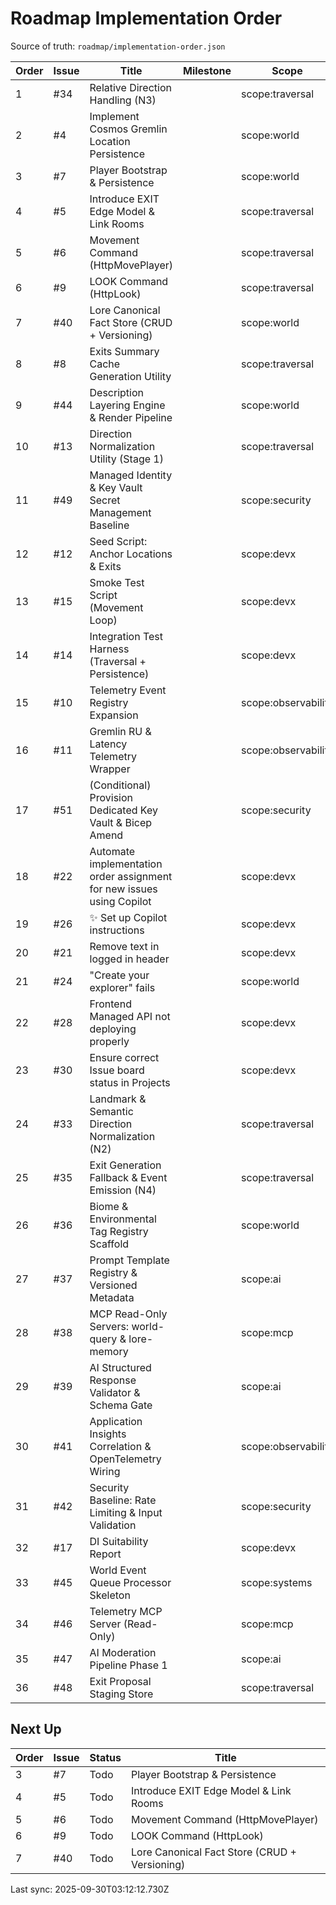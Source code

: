 # Roadmap Implementation Order

Source of truth: `roadmap/implementation-order.json`

| Order | Issue | Title | Milestone | Scope | Type | Status |
| ----- | ----- | ----- | --------- | ----- | ---- | ------ |
| 1 | #34 | Relative Direction Handling (N3) |  | scope:traversal | feature | Done |
| 2 | #4 | Implement Cosmos Gremlin Location Persistence |  | scope:world | feature | Done |
| 3 | #7 | Player Bootstrap & Persistence |  | scope:world | feature | Todo |
| 4 | #5 | Introduce EXIT Edge Model & Link Rooms |  | scope:traversal | feature | Todo |
| 5 | #6 | Movement Command (HttpMovePlayer) |  | scope:traversal | feature | Todo |
| 6 | #9 | LOOK Command (HttpLook) |  | scope:traversal | feature | Todo |
| 7 | #40 | Lore Canonical Fact Store (CRUD + Versioning) |  | scope:world | feature | Todo |
| 8 | #8 | Exits Summary Cache Generation Utility |  | scope:traversal | feature | Todo |
| 9 | #44 | Description Layering Engine & Render Pipeline |  | scope:world | feature | Todo |
| 10 | #13 | Direction Normalization Utility (Stage 1) |  | scope:traversal | feature | Todo |
| 11 | #49 | Managed Identity & Key Vault Secret Management Baseline |  | scope:security | type:infra |  |
| 12 | #12 | Seed Script: Anchor Locations & Exits |  | scope:devx | feature | Todo |
| 13 | #15 | Smoke Test Script (Movement Loop) |  | scope:devx | test | Todo |
| 14 | #14 | Integration Test Harness (Traversal + Persistence) |  | scope:devx | test |  |
| 15 | #10 | Telemetry Event Registry Expansion |  | scope:observability | feature | Todo |
| 16 | #11 | Gremlin RU & Latency Telemetry Wrapper |  | scope:observability | feature | Todo |
| 17 | #51 | (Conditional) Provision Dedicated Key Vault & Bicep Amend |  | scope:security | type:infra |  |
| 18 | #22 | Automate implementation order assignment for new issues using Copilot |  | scope:devx | enhancement | Done |
| 19 | #26 | ✨ Set up Copilot instructions |  | scope:devx | enhancement | Done |
| 20 | #21 | Remove text in logged in header |  | scope:devx | enhancement | Done |
| 21 | #24 | "Create your explorer" fails |  | scope:world | bug | Done |
| 22 | #28 | Frontend Managed API not deploying properly |  | scope:devx | bug | Done |
| 23 | #30 | Ensure correct Issue board status in Projects |  | scope:devx | enhancement | Done |
| 24 | #33 | Landmark & Semantic Direction Normalization (N2) |  | scope:traversal | feature | Todo |
| 25 | #35 | Exit Generation Fallback & Event Emission (N4) |  | scope:traversal | feature | Todo |
| 26 | #36 | Biome & Environmental Tag Registry Scaffold |  | scope:world | feature | Todo |
| 27 | #37 | Prompt Template Registry & Versioned Metadata |  | scope:ai | feature | Todo |
| 28 | #38 | MCP Read-Only Servers: world-query & lore-memory |  | scope:mcp | feature | Todo |
| 29 | #39 | AI Structured Response Validator & Schema Gate |  | scope:ai | feature | Todo |
| 30 | #41 | Application Insights Correlation & OpenTelemetry Wiring |  | scope:observability | infra | Todo |
| 31 | #42 | Security Baseline: Rate Limiting & Input Validation |  | scope:security | infra | Todo |
| 32 | #17 | DI Suitability Report |  | scope:devx | docs |  |
| 33 | #45 | World Event Queue Processor Skeleton |  | scope:systems | feature | Todo |
| 34 | #46 | Telemetry MCP Server (Read-Only) |  | scope:mcp | feature | Todo |
| 35 | #47 | AI Moderation Pipeline Phase 1 |  | scope:ai | feature | Todo |
| 36 | #48 | Exit Proposal Staging Store |  | scope:traversal | feature | Todo |

## Next Up

| Order | Issue | Status | Title |
| ----- | ----- | ------ | ----- |
| 3 | #7 | Todo | Player Bootstrap & Persistence |
| 4 | #5 | Todo | Introduce EXIT Edge Model & Link Rooms |
| 5 | #6 | Todo | Movement Command (HttpMovePlayer) |
| 6 | #9 | Todo | LOOK Command (HttpLook) |
| 7 | #40 | Todo | Lore Canonical Fact Store (CRUD + Versioning) |

Last sync: 2025-09-30T03:12:12.730Z
